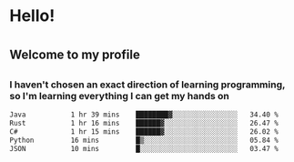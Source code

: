 
<h1>Hello!<h1>
<h2>Welcome to my profile<h2>
<h3>I haven't chosen an exact direction of learning programming, so I'm learning everything I can get my hands on</h3>

<!--START_SECTION:waka-->

```txt
Java           1 hr 39 mins    ████████▓░░░░░░░░░░░░░░░░   34.40 %
Rust           1 hr 16 mins    ██████▓░░░░░░░░░░░░░░░░░░   26.47 %
C#             1 hr 15 mins    ██████▓░░░░░░░░░░░░░░░░░░   26.02 %
Python         16 mins         █▒░░░░░░░░░░░░░░░░░░░░░░░   05.84 %
JSON           10 mins         █░░░░░░░░░░░░░░░░░░░░░░░░   03.47 %
```

<!--END_SECTION:waka-->
